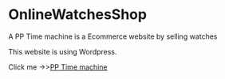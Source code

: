 # OnlineWatchesShop

<p>A PP Time machine is a Ecommerce website by selling watches</p>

<p>This website is using Wordpress.</p>

<p>Click me ->><a href="https://pinkpanthers.azurewebsites.net/">PP Time machine</a></p>






 
